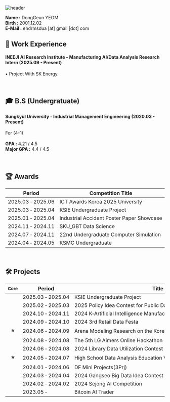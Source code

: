 ![header](https://capsule-render.vercel.app/api?type=waving&color=gradient&height=200&section=header&text=Dong_Geun_YEOM&fontSize=80)
 
__Name :__ DongGeun YEOM <br/>
__Birth :__ 2001.12.02 <br/>
__E-Mail :__ ehdrmsdua [at] gmail [dot] com <br/>
## 🏃 Work Experience
#### INEEJI AI Research Institute - Manufacturing AI/Data Analysis Research Intern (2025.09 - Present) <br/>
• Project With SK Energy <br/>
<br/>
<br/>
## 🎓 B.S (Undergratuate)
#### Sungkyul University - Industrial Management Engineering (2020.03 - Present) <br/>
For (4-1) <br/>
<br/>
__GPA :__ 4.21 / 4.5 <br/>
__Major GPA :__ 4.4 / 4.5 <br/>
<br/>
<br/>
## 🏆️ Awards
|Period|Competition Title|Award|Host|Link|
|---|---|---|---|---|
| 2025.03&nbsp;&#8209;&nbsp;2025.06 | ICT&nbsp;Awards&nbsp;Korea&nbsp;2025&nbsp;University | Encouragement | Korea&nbsp;Association&nbsp;of&nbsp;Information&nbsp;and&nbsp;Science&nbsp;Education |🔗|
| 2025.03&nbsp;&#8209;&nbsp;2025.04 | KSIE&nbsp;Undergraduate&nbsp;Project | Encouragement | Korean&nbsp;Society&nbsp;of&nbsp;Industrial&nbsp;and&nbsp;System&nbsp;Engineering |[🔗](https://github.com/ehdrmsdua/23rd_Undergraduate_Project_Competition_of_the_Korean_Society_of_Industrial_and_Systems_Engineering)|
| 2025.01&nbsp;&#8209;&nbsp;2025.04 | Industrial&nbsp;Accident&nbsp;Poster&nbsp;Paper&nbsp;Showcase |First Author| Labor&nbsp;Welfare&nbsp;Research&nbsp;Institute |[🔗](Poster_Paper_Competition_Utilizing_Industrial_Accident_Insurance_Panel_Data)|
| 2024.11&nbsp;&#8209;&nbsp;2024.11 | SKU_GBT&nbsp;Data&nbsp;Science| Gold | SKU_GBT,&nbsp;Samsung&nbsp;SDS,&nbsp;Data&nbsp;Solution |[🔗](https://github.com/ehdrmsdua/SKU_GBT_Data_Solution_Samsung_SDS_Data_Science_Competition)|
| 2024.07&nbsp;&#8209;&nbsp;2024.11 | 22nd&nbsp;Undergraduate&nbsp;Computer&nbsp;Simulation | 4th | Korean&nbsp;Simulation&nbsp;Society |[🔗](https://github.com/ehdrmsdua/Korean_Simulation_Society_Undergraduate_Competition)|
| 2024.04&nbsp;&#8209;&nbsp;2024.05 | KSMC&nbsp;Undergraduate| Excellence | Korean&nbsp;Society&nbsp;of&nbsp;Management&nbsp;Consulting |[🔗](https://github.com/ehdrmsdua/2024_Society_Of_Management_Consulting_Undergratuate_Contest)|

<br/>

## 🛠️ Projects 
|<sub>Core</sub>|Period|Title|Role|Link|
|:---:|---|---|---|---|
&nbsp;| 2025.03&nbsp;&#8209;&nbsp;2025.04 | KSIE&nbsp;Undergraduate&nbsp;Project | Team&nbsp;Leader | [🔗](https://github.com/ehdrmsdua/23rd_Undergraduate_Project_Competition_of_the_Korean_Society_of_Industrial_and_Systems_Engineering)  
&nbsp;| 2025.02&nbsp;&#8209;&nbsp;2025.03 | 2025&nbsp;Policy&nbsp;Idea&nbsp;Contest&nbsp;for&nbsp;Public&nbsp;Data&nbsp;Utilization&nbsp;in&nbsp;Dongdaemungu | Team&nbsp;Leader | [🔗](https://github.com/ehdrmsdua/2025_Policy_Idea_Contest_for_Public_Data_Utilization_in_Dongdaemungu)  
&nbsp; | 2024.10&nbsp;&#8209;&nbsp;2024.11 | 2024&nbsp;K&#8209;Artificial&nbsp;Intelligence&nbsp;Manufacturing&nbsp;Competition | Solo | [🔗](https://github.com/ehdrmsdua/2024_K-Artificial_Intelligence_Manufacturing_Competition)  
&nbsp; | 2024.09&nbsp;&#8209;&nbsp;2024.10 | 2024&nbsp;3rd&nbsp;Retail&nbsp;Data&nbsp;Festa | Team&nbsp;Member | [🔗](https://github.com/ehdrmsdua/2024_3rd_Retail_Data_Festa)  
**⭐** | 2024.06&nbsp;&#8209;&nbsp;2024.09 | Arena&nbsp;Modeling&nbsp;Research&nbsp;on&nbsp;the&nbsp;Korea&nbsp;Army | Research&nbsp;Assistant | [🔗](https://github.com/ehdrmsdua/Arena_Modeling_Research_on_the_Korea_Army)  
&nbsp; | 2024.08&nbsp;&#8209;&nbsp;2024.08 | The&nbsp;5th&nbsp;LG&nbsp;Aimers&nbsp;Online&nbsp;Hackathon | Team&nbsp;Member | [🔗](https://github.com/ehdrmsdua/The_5th_LG_Aimers_Online_Hackathon)  
&nbsp; | 2024.06&nbsp;&#8209;&nbsp;2024.08 | 2024&nbsp;Library&nbsp;Data&nbsp;Utilization&nbsp;Contest | Team&nbsp;Leader | [🔗](https://github.com/ehdrmsdua/2024_Library_Data_Utilization_Contest)  
**⭐** | 2024.05&nbsp;&#8209;&nbsp;2024.07 | High&nbsp;School&nbsp;Data&nbsp;Analysis&nbsp;Education&nbsp;Volunteer | Volunteer/Teacher | [🔗](https://github.com/ehdrmsdua/Data_Analysis_Education_Volunteer_DF)  
&nbsp;| 2024.01&nbsp;&#8209;&nbsp;2024.06 | DF&nbsp;Mini&nbsp;Projects(3Prj) | Team&nbsp;Leader,&nbsp;Member | [🔗](https://github.com/ehdrmsdua/DF_Mini_Projects)  
&nbsp; | 2024.03&nbsp;&#8209;&nbsp;2024.04 | 2024&nbsp;Gangseo&nbsp;Big&nbsp;Data&nbsp;Idea&nbsp;Contest | Solo | [🔗](https://github.com/ehdrmsdua/2024_Gangseo_Big_Data_Idea_Contest)  
&nbsp; | 2024.02&nbsp;&#8209;&nbsp;2024.02 | 2024&nbsp;Sejong&nbsp;AI&nbsp;Competition | Team&nbsp;Leader | [🔗](https://github.com/ehdrmsdua/2024_Sejong_AI_Competition)  
&nbsp; | 2023.05&nbsp;&#8209;&nbsp; | Bitcoin&nbsp;AI&nbsp;Trader | Solo | [🔗](https://github.com/ehdrmsdua/Bitcoin_AI_trader)


<br/>
<br/>

